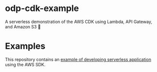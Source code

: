 # odp-cdk-example
A serverless demonstration of the AWS CDK using Lambda, API Gateway, and Amazon S3 :rocket:

# Examples
This repository contains an [example of developing serverless application](serverless) using the AWS SDK. 
